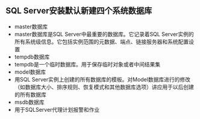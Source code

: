 ## SQL Server安装默认新建四个系统数据库
 - master数据库
  - master数据库是SQL Server中最重要的数据库。它记录着SQL Server实例的所有系统级信息。它包括实例范围的元数据、端点、链接服务器和系统配置设置
 - tempdb数据库
  - tempdb是一个临时数据库。用于保存临时对象或者中间结果集
 - model数据库
  - 用SQL Server实例上创建的所有数据库的模板。对Model数据库进行的修改（如数据库大小、排序规则、恢复模式和其他数据库选项）讲应用于以后创建的所有数据库
 - msdb数据库
  - 用于SQLServer代理计划报警和作业